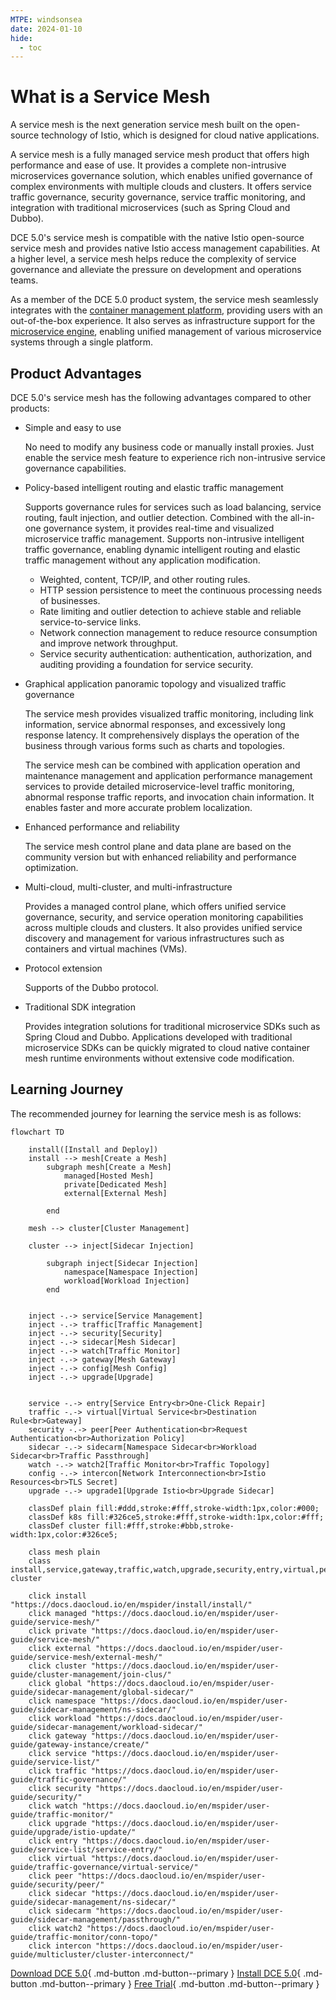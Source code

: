 ```yaml
---
MTPE: windsonsea
date: 2024-01-10
hide:
  - toc
---
```


# What is a Service Mesh

A service mesh is the next generation service mesh built on the open-source technology of Istio,
which is designed for cloud native applications.

A service mesh is a fully managed service mesh product that offers high performance and ease of use.
It provides a complete non-intrusive microservices governance solution, which enables unified governance
of complex environments with multiple clouds and clusters. It offers service traffic governance,
security governance, service traffic monitoring, and integration with traditional microservices
(such as Spring Cloud and Dubbo).

DCE 5.0's service mesh is compatible with the native Istio open-source service mesh and provides
native Istio access management capabilities. At a higher level, a service mesh helps reduce the
complexity of service governance and alleviate the pressure on development and operations teams.

As a member of the DCE 5.0 product system, the service mesh seamlessly integrates with the
[container management platform](../../kpanda/intro/index.md), providing users with an
out-of-the-box experience. It also serves as infrastructure support for the
[microservice engine](../../skoala/intro/index.md), enabling unified management of various
microservice systems through a single platform.

## Product Advantages

DCE 5.0's service mesh has the following advantages compared to other products:

- Simple and easy to use

    No need to modify any business code or manually install proxies.
    Just enable the service mesh feature to experience rich non-intrusive service governance capabilities.

- Policy-based intelligent routing and elastic traffic management

    Supports governance rules for services such as load balancing, service routing, fault injection,
    and outlier detection. Combined with the all-in-one governance system, it provides real-time and
    visualized microservice traffic management. Supports non-intrusive intelligent traffic governance,
    enabling dynamic intelligent routing and elastic traffic management without any application modification.

  - Weighted, content, TCP/IP, and other routing rules.
  - HTTP session persistence to meet the continuous processing needs of businesses.
  - Rate limiting and outlier detection to achieve stable and reliable service-to-service links.
  - Network connection management to reduce resource consumption and improve network throughput.
  - Service security authentication: authentication, authorization, and auditing providing
      a foundation for service security.

- Graphical application panoramic topology and visualized traffic governance

    The service mesh provides visualized traffic monitoring, including link information,
    service abnormal responses, and excessively long response latency. It comprehensively
    displays the operation of the business through various forms such as charts and topologies.

    The service mesh can be combined with application operation and maintenance management and
    application performance management services to provide detailed microservice-level traffic monitoring,
    abnormal response traffic reports, and invocation chain information. It enables faster and more
    accurate problem localization.

- Enhanced performance and reliability

    The service mesh control plane and data plane are based on the community version but with
    enhanced reliability and performance optimization.

- Multi-cloud, multi-cluster, and multi-infrastructure

    Provides a managed control plane, which offers unified service governance, security, and
    service operation monitoring capabilities across multiple clouds and clusters. It also
    provides unified service discovery and management for various infrastructures such as
    containers and virtual machines (VMs).

- Protocol extension

    Supports of the Dubbo protocol.

- Traditional SDK integration

    Provides integration solutions for traditional microservice SDKs such as Spring Cloud and Dubbo.
    Applications developed with traditional microservice SDKs can be quickly migrated to cloud native
    container mesh runtime environments without extensive code modification.

## Learning Journey

The recommended journey for learning the service mesh is as follows:

```mermaid
flowchart TD

    install([Install and Deploy])
    install --> mesh[Create a Mesh]
        subgraph mesh[Create a Mesh]
            managed[Hosted Mesh]
            private[Dedicated Mesh]
            external[External Mesh]
            
        end

    mesh --> cluster[Cluster Management]

    cluster --> inject[Sidecar Injection]

        subgraph inject[Sidecar Injection]
            namespace[Namespace Injection]
            workload[Workload Injection]
        end

    
    inject -.-> service[Service Management]
    inject -.-> traffic[Traffic Management]
    inject -.-> security[Security]
    inject -.-> sidecar[Mesh Sidecar]
    inject -.-> watch[Traffic Monitor]
    inject -.-> gateway[Mesh Gateway]
    inject -.-> config[Mesh Config]
    inject -.-> upgrade[Upgrade]
    

    service -.-> entry[Service Entry<br>One-Click Repair]
    traffic -.-> virtual[Virtual Service<br>Destination Rule<br>Gateway]
    security -.-> peer[Peer Authentication<br>Request Authentication<br>Authorization Policy]
    sidecar -.-> sidecarm[Namespace Sidecar<br>Workload Sidecar<br>Traffic Passthrough]
    watch -.-> watch2[Traffic Monitor<br>Traffic Topology]
    config -.-> intercon[Network Interconnection<br>Istio Resources<br>TLS Secret]
    upgrade -.-> upgrade1[Upgrade Istio<br>Upgrade Sidecar]

    classDef plain fill:#ddd,stroke:#fff,stroke-width:1px,color:#000;
    classDef k8s fill:#326ce5,stroke:#fff,stroke-width:1px,color:#fff;
    classDef cluster fill:#fff,stroke:#bbb,stroke-width:1px,color:#326ce5;

    class mesh plain
    class install,service,gateway,traffic,watch,upgrade,security,entry,virtual,peer,cluster,sidecar,sidecarm,watch2,managed,private,external,namespace,workload,upgrade1,config,intercon cluster

    click install "https://docs.daocloud.io/en/mspider/install/install/"
    click managed "https://docs.daocloud.io/en/mspider/user-guide/service-mesh/"
    click private "https://docs.daocloud.io/en/mspider/user-guide/service-mesh/"
    click external "https://docs.daocloud.io/en/mspider/user-guide/service-mesh/external-mesh/"
    click cluster "https://docs.daocloud.io/en/mspider/user-guide/cluster-management/join-clus/"
    click global "https://docs.daocloud.io/en/mspider/user-guide/sidecar-management/global-sidecar/"
    click namespace "https://docs.daocloud.io/en/mspider/user-guide/sidecar-management/ns-sidecar/"
    click workload "https://docs.daocloud.io/en/mspider/user-guide/sidecar-management/workload-sidecar/"
    click gateway "https://docs.daocloud.io/en/mspider/user-guide/gateway-instance/create/"
    click service "https://docs.daocloud.io/en/mspider/user-guide/service-list/"
    click traffic "https://docs.daocloud.io/en/mspider/user-guide/traffic-governance/"
    click security "https://docs.daocloud.io/en/mspider/user-guide/security/"
    click watch "https://docs.daocloud.io/en/mspider/user-guide/traffic-monitor/"
    click upgrade "https://docs.daocloud.io/en/mspider/user-guide/upgrade/istio-update/"
    click entry "https://docs.daocloud.io/en/mspider/user-guide/service-list/service-entry/"
    click virtual "https://docs.daocloud.io/en/mspider/user-guide/traffic-governance/virtual-service/"
    click peer "https://docs.daocloud.io/en/mspider/user-guide/security/peer/"
    click sidecar "https://docs.daocloud.io/en/mspider/user-guide/sidecar-management/ns-sidecar/"
    click sidecarm "https://docs.daocloud.io/en/mspider/user-guide/sidecar-management/passthrough/"
    click watch2 "https://docs.daocloud.io/en/mspider/user-guide/traffic-monitor/conn-topo/"
    click intercon "https://docs.daocloud.io/en/mspider/user-guide/multicluster/cluster-interconnect/"
```

[Download DCE 5.0](../../download/index.md){ .md-button .md-button--primary }
[Install DCE 5.0](../../install/index.md){ .md-button .md-button--primary }
[Free Trial](../../dce/license0.md){ .md-button .md-button--primary }
